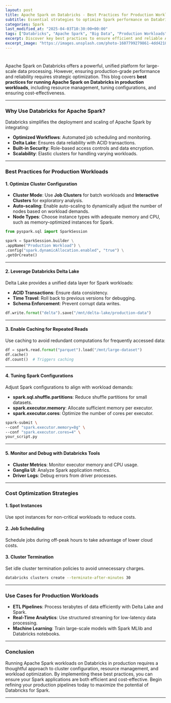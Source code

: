 ```yaml
---
layout: post
title: Apache Spark on Databricks - Best Practices for Production Workloads
subtitle: Essential strategies to optimize Spark performance on Databricks for production environments.
categories: Spark
last_modified_at: "2025-04-03T10:30:00+00:00"
tags: ["Databricks", "Apache Spark", "Big Data", "Production Workloads", "Cloud"]
excerpt: Discover key best practices to ensure efficient and reliable Apache Spark workloads on the Databricks platform in production settings.
excerpt_image: "https://images.unsplash.com/photo-1607799279861-4dd421887fb3"
---
```


#

Apache Spark on Databricks offers a powerful, unified platform for large-scale data processing. However, ensuring production-grade performance and reliability requires strategic optimization. This blog covers **best practices for running Apache Spark on Databricks in production workloads**, including resource management, tuning configurations, and ensuring cost-effectiveness.

---

### Why Use Databricks for Apache Spark?

Databricks simplifies the deployment and scaling of Apache Spark by integrating:

- **Optimized Workflows**: Automated job scheduling and monitoring.
- **Delta Lake**: Ensures data reliability with ACID transactions.
- **Built-in Security**: Role-based access controls and data encryption.
- **Scalability**: Elastic clusters for handling varying workloads.

---

### Best Practices for Production Workloads

#### 1. **Optimize Cluster Configuration**

- **Cluster Mode**: Use **Job Clusters** for batch workloads and **Interactive Clusters** for exploratory analysis.
- **Auto-scaling**: Enable auto-scaling to dynamically adjust the number of nodes based on workload demands.
- **Node Types**: Choose instance types with adequate memory and CPU, such as memory-optimized instances for Spark.

```python
from pyspark.sql import SparkSession

spark = SparkSession.builder \
.appName("Production Workload") \
.config("spark.dynamicAllocation.enabled", "true") \
.getOrCreate()
```

---

#### 2. **Leverage Databricks Delta Lake**

Delta Lake provides a unified data layer for Spark workloads:

- **ACID Transactions**: Ensure data consistency.
- **Time Travel**: Roll back to previous versions for debugging.
- **Schema Enforcement**: Prevent corrupt data writes.

```python
df.write.format("delta").save("/mnt/delta-lake/production-data")
```

---

#### 3. **Enable Caching for Repeated Reads**

Use caching to avoid redundant computations for frequently accessed data:

```python
df = spark.read.format("parquet").load("/mnt/large-dataset")
df.cache()
df.count()  # Triggers caching
```

---

#### 4. **Tuning Spark Configurations**

Adjust Spark configurations to align with workload demands:

- **spark.sql.shuffle.partitions**: Reduce shuffle partitions for small datasets.
- **spark.executor.memory**: Allocate sufficient memory per executor.
- **spark.executor.cores**: Optimize the number of cores per executor.

```bash
spark-submit \
--conf "spark.executor.memory=8g" \
--conf "spark.executor.cores=4" \
your_script.py
```

---

#### 5. **Monitor and Debug with Databricks Tools**

- **Cluster Metrics**: Monitor executor memory and CPU usage.
- **Ganglia UI**: Analyze Spark application metrics.
- **Driver Logs**: Debug errors from driver processes.

---

### Cost Optimization Strategies

#### 1. **Spot Instances**
Use spot instances for non-critical workloads to reduce costs.

#### 2. **Job Scheduling**
Schedule jobs during off-peak hours to take advantage of lower cloud costs.

#### 3. **Cluster Termination**
Set idle cluster termination policies to avoid unnecessary charges.

```bash
databricks clusters create --terminate-after-minutes 30
```

---

### Use Cases for Production Workloads

- **ETL Pipelines**: Process terabytes of data efficiently with Delta Lake and Spark.
- **Real-Time Analytics**: Use structured streaming for low-latency data processing.
- **Machine Learning**: Train large-scale models with Spark MLlib and Databricks notebooks.

---

### Conclusion

Running Apache Spark workloads on Databricks in production requires a thoughtful approach to cluster configuration, resource management, and workload optimization. By implementing these best practices, you can ensure your Spark applications are both efficient and cost-effective. Begin refining your production pipelines today to maximize the potential of Databricks for Spark.

---

